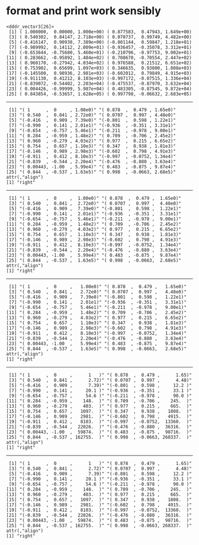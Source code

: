 # format and print work sensibly

    <dddr_vector3[26]>
     [1] ( 1.000000,  0.00000, 1.000e+00) ( 0.877583,  0.47943, 1.649e+00)
     [3] ( 0.540302,  0.84147, 2.718e+00) ( 0.070737,  0.99749, 4.482e+00)
     [5] (-0.416147,  0.90930, 7.389e+00) (-0.801144,  0.59847, 1.218e+01)
     [7] (-0.989992,  0.14112, 2.009e+01) (-0.936457, -0.35078, 3.312e+01)
     [9] (-0.653644, -0.75680, 5.460e+01) (-0.210796, -0.97753, 9.002e+01)
    [11] ( 0.283662, -0.95892, 1.484e+02) ( 0.708670, -0.70554, 2.447e+02)
    [13] ( 0.960170, -0.27942, 4.034e+02) ( 0.976588,  0.21512, 6.651e+02)
    [15] ( 0.753902,  0.65699, 1.097e+03) ( 0.346635,  0.93800, 1.808e+03)
    [17] (-0.145500,  0.98936, 2.981e+03) (-0.602012,  0.79849, 4.915e+03)
    [19] (-0.911130,  0.41212, 8.103e+03) (-0.997172, -0.07515, 1.336e+04)
    [21] (-0.839072, -0.54402, 2.203e+04) (-0.475537, -0.87970, 3.632e+04)
    [23] ( 0.004426, -0.99999, 5.987e+04) ( 0.483305, -0.87545, 9.872e+04)
    [25] ( 0.843854, -0.53657, 1.628e+05) ( 0.997798, -0.06632, 2.683e+05)

---

     [1] "( 1      ,  0     , 1.00e0)" "( 0.878  ,  0.479 , 1.65e0)"
     [3] "( 0.540  ,  0.841 , 2.72e0)" "( 0.0707 ,  0.997 , 4.48e0)"
     [5] "(-0.416  ,  0.909 , 7.39e0)" "(-0.801  ,  0.598 , 1.22e1)"
     [7] "(-0.990  ,  0.141 , 2.01e1)" "(-0.936  , -0.351 , 3.31e1)"
     [9] "(-0.654  , -0.757 , 5.46e1)" "(-0.211  , -0.978 , 9.00e1)"
    [11] "( 0.284  , -0.959 , 1.48e2)" "( 0.709  , -0.706 , 2.45e2)"
    [13] "( 0.960  , -0.279 , 4.03e2)" "( 0.977  ,  0.215 , 6.65e2)"
    [15] "( 0.754  ,  0.657 , 1.10e3)" "( 0.347  ,  0.938 , 1.81e3)"
    [17] "(-0.146  ,  0.989 , 2.98e3)" "(-0.602  ,  0.798 , 4.91e3)"
    [19] "(-0.911  ,  0.412 , 8.10e3)" "(-0.997  , -0.0752, 1.34e4)"
    [21] "(-0.839  , -0.544 , 2.20e4)" "(-0.476  , -0.880 , 3.63e4)"
    [23] "( 0.00443, -1.00  , 5.99e4)" "( 0.483  , -0.875 , 9.87e4)"
    [25] "( 0.844  , -0.537 , 1.63e5)" "( 0.998  , -0.0663, 2.68e5)"
    attr(,"align")
    [1] "right"

---

     [1] "( 1      ,  0     ,  1.00e0)" "( 0.878  ,  0.479 ,  1.65e0)"
     [3] "( 0.540  ,  0.841 ,  2.72e0)" "( 0.0707 ,  0.997 ,  4.48e0)"
     [5] "(-0.416  ,  0.909 ,  7.39e0)" "(-0.801  ,  0.598 ,  1.22e1)"
     [7] "(-0.990  ,  0.141 ,  2.01e1)" "(-0.936  , -0.351 ,  3.31e1)"
     [9] "(-0.654  , -0.757 ,  5.46e1)" "(-0.211  , -0.978 ,  9.00e1)"
    [11] "( 0.284  , -0.959 ,  1.48e2)" "( 0.709  , -0.706 ,  2.45e2)"
    [13] "( 0.960  , -0.279 ,  4.03e2)" "( 0.977  ,  0.215 ,  6.65e2)"
    [15] "( 0.754  ,  0.657 ,  1.10e3)" "( 0.347  ,  0.938 ,  1.81e3)"
    [17] "(-0.146  ,  0.989 ,  2.98e3)" "(-0.602  ,  0.798 ,  4.91e3)"
    [19] "(-0.911  ,  0.412 ,  8.10e3)" "(-0.997  , -0.0752,  1.34e4)"
    [21] "(-0.839  , -0.544 ,  2.20e4)" "(-0.476  , -0.880 ,  3.63e4)"
    [23] "( 0.00443, -1.00  ,  5.99e4)" "( 0.483  , -0.875 ,  9.87e4)"
    [25] "( 0.844  , -0.537 ,  1.63e5)" "( 0.998  , -0.0663,  2.68e5)"
    attr(,"align")
    [1] "right"

---

     [1] "( 1      ,  0     ,   1.00e0)" "( 0.878  ,  0.479 ,   1.65e0)"
     [3] "( 0.540  ,  0.841 ,   2.72e0)" "( 0.0707 ,  0.997 ,   4.48e0)"
     [5] "(-0.416  ,  0.909 ,   7.39e0)" "(-0.801  ,  0.598 ,   1.22e1)"
     [7] "(-0.990  ,  0.141 ,   2.01e1)" "(-0.936  , -0.351 ,   3.31e1)"
     [9] "(-0.654  , -0.757 ,   5.46e1)" "(-0.211  , -0.978 ,   9.00e1)"
    [11] "( 0.284  , -0.959 ,   1.48e2)" "( 0.709  , -0.706 ,   2.45e2)"
    [13] "( 0.960  , -0.279 ,   4.03e2)" "( 0.977  ,  0.215 ,   6.65e2)"
    [15] "( 0.754  ,  0.657 ,   1.10e3)" "( 0.347  ,  0.938 ,   1.81e3)"
    [17] "(-0.146  ,  0.989 ,   2.98e3)" "(-0.602  ,  0.798 ,   4.91e3)"
    [19] "(-0.911  ,  0.412 ,   8.10e3)" "(-0.997  , -0.0752,   1.34e4)"
    [21] "(-0.839  , -0.544 ,   2.20e4)" "(-0.476  , -0.880 ,   3.63e4)"
    [23] "( 0.00443, -1.00  ,   5.99e4)" "( 0.483  , -0.875 ,   9.87e4)"
    [25] "( 0.844  , -0.537 ,   1.63e5)" "( 0.998  , -0.0663,   2.68e5)"
    attr(,"align")
    [1] "right"

---

     [1] "( 1      ,  0     ,      1   )" "( 0.878  ,  0.479 ,      1.65)"
     [3] "( 0.540  ,  0.841 ,      2.72)" "( 0.0707 ,  0.997 ,      4.48)"
     [5] "(-0.416  ,  0.909 ,      7.39)" "(-0.801  ,  0.598 ,     12.2 )"
     [7] "(-0.990  ,  0.141 ,     20.1 )" "(-0.936  , -0.351 ,     33.1 )"
     [9] "(-0.654  , -0.757 ,     54.6 )" "(-0.211  , -0.978 ,     90.0 )"
    [11] "( 0.284  , -0.959 ,    148.  )" "( 0.709  , -0.706 ,    245.  )"
    [13] "( 0.960  , -0.279 ,    403.  )" "( 0.977  ,  0.215 ,    665.  )"
    [15] "( 0.754  ,  0.657 ,   1097.  )" "( 0.347  ,  0.938 ,   1808.  )"
    [17] "(-0.146  ,  0.989 ,   2981.  )" "(-0.602  ,  0.798 ,   4915.  )"
    [19] "(-0.911  ,  0.412 ,   8103.  )" "(-0.997  , -0.0752,  13360.  )"
    [21] "(-0.839  , -0.544 ,  22026.  )" "(-0.476  , -0.880 ,  36316.  )"
    [23] "( 0.00443, -1.00  ,  59874.  )" "( 0.483  , -0.875 ,  98716.  )"
    [25] "( 0.844  , -0.537 , 162755.  )" "( 0.998  , -0.0663, 268337.  )"
    attr(,"align")
    [1] "right"

---

     [1] "( 1      ,  0     ,      1   )" "( 0.878  ,  0.479 ,      1.65)"
     [3] "( 0.540  ,  0.841 ,      2.72)" "( 0.0707 ,  0.997 ,      4.48)"
     [5] "(-0.416  ,  0.909 ,      7.39)" "(-0.801  ,  0.598 ,     12.2 )"
     [7] "(-0.990  ,  0.141 ,     20.1 )" "(-0.936  , -0.351 ,     33.1 )"
     [9] "(-0.654  , -0.757 ,     54.6 )" "(-0.211  , -0.978 ,     90.0 )"
    [11] "( 0.284  , -0.959 ,    148.  )" "( 0.709  , -0.706 ,    245.  )"
    [13] "( 0.960  , -0.279 ,    403.  )" "( 0.977  ,  0.215 ,    665.  )"
    [15] "( 0.754  ,  0.657 ,   1097.  )" "( 0.347  ,  0.938 ,   1808.  )"
    [17] "(-0.146  ,  0.989 ,   2981.  )" "(-0.602  ,  0.798 ,   4915.  )"
    [19] "(-0.911  ,  0.412 ,   8103.  )" "(-0.997  , -0.0752,  13360.  )"
    [21] "(-0.839  , -0.544 ,  22026.  )" "(-0.476  , -0.880 ,  36316.  )"
    [23] "( 0.00443, -1.00  ,  59874.  )" "( 0.483  , -0.875 ,  98716.  )"
    [25] "( 0.844  , -0.537 , 162755.  )" "( 0.998  , -0.0663, 268337.  )"
    attr(,"align")
    [1] "right"

